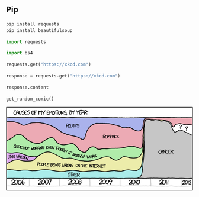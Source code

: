 ## Pip

```bash
pip install requests
pip install beautifulsoup
```


```python
import requests
```


```python
import bs4
```


```python
requests.get("https://xkcd.com")
```


```python
response = requests.get("https://xkcd.com")
```


```python
response.content
```

<!--

```python
import bs4
import requests
import random

random.seed(5)

comic_number = random.randint(1, 2034)

response = requests.get(f"https://xkcd.com/{comic_number}")

body = response.content.decode("utf-8")

soup = bs4.BeautifulSoup(body, "lxml")

url_to_comic = soup.findAll("img")[1]["src"].replace("//", "https://")

from IPython.display import display

response = requests.get(url_to_comic)

from PIL import Image
from io import BytesIO

r = requests.get(url_to_comic)

im = Image.open(BytesIO(r.content))

im
```

-->

```python
get_random_comic()
```

![](./XKCD-Generator_files/XKCD-Generator_2_0.png)


